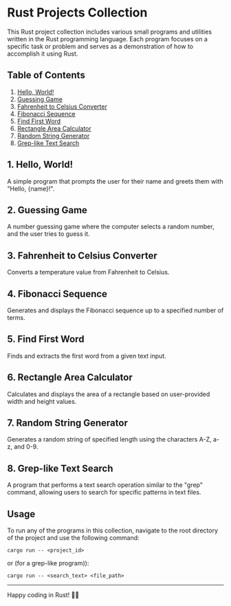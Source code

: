 # Rust Projects Collection

This Rust project collection includes various small programs and utilities written in the Rust programming language. Each program focuses on a specific task or problem and serves as a demonstration of how to accomplish it using Rust.

## Table of Contents

1. [Hello, World!](#1-hello-world)
2. [Guessing Game](#2-guessing-game)
3. [Fahrenheit to Celsius Converter](#3-fahrenheit-to-celsius-converter)
4. [Fibonacci Sequence](#4-fibonacci-sequence)
5. [Find First Word](#5-find-first-word)
6. [Rectangle Area Calculator](#6-rectangle-area-calculator)
7. [Random String Generator](#7-random-string-generator)
8. [Grep-like Text Search](#8-grep-like-text-search)

## 1. Hello, World!

A simple program that prompts the user for their name and greets them with "Hello, {name}!".

## 2. Guessing Game

A number guessing game where the computer selects a random number, and the user tries to guess it.

## 3. Fahrenheit to Celsius Converter

Converts a temperature value from Fahrenheit to Celsius.

## 4. Fibonacci Sequence

Generates and displays the Fibonacci sequence up to a specified number of terms.

## 5. Find First Word

Finds and extracts the first word from a given text input.

## 6. Rectangle Area Calculator

Calculates and displays the area of a rectangle based on user-provided width and height values.

## 7. Random String Generator

Generates a random string of specified length using the characters A-Z, a-z, and 0-9.

## 8. Grep-like Text Search

A program that performs a text search operation similar to the "grep" command, allowing users to search for specific patterns in text files.

## Usage

To run any of the programs in this collection, navigate to the root directory of the project and use the following command:

```shell
cargo run -- <project_id>
```

or (for a grep-like program)):

```shell
cargo run -- <search_text> <file_path>
```

---
Happy coding in Rust! 🦀🚀